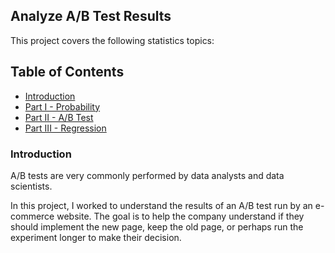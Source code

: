 ## Analyze A/B Test Results

This project covers the following statistics topics:

## Table of Contents
- [Introduction](#intro)
- [Part I - Probability](#probability)
- [Part II - A/B Test](#ab_test)
- [Part III - Regression](#regression)


<a id='intro'></a>
### Introduction

A/B tests are very commonly performed by data analysts and data scientists. 

In this project, I worked to understand the results of an A/B test run by an e-commerce website.  The goal is to help the company understand if they should implement the new page, keep the old page, or perhaps run the experiment longer to make their decision.
